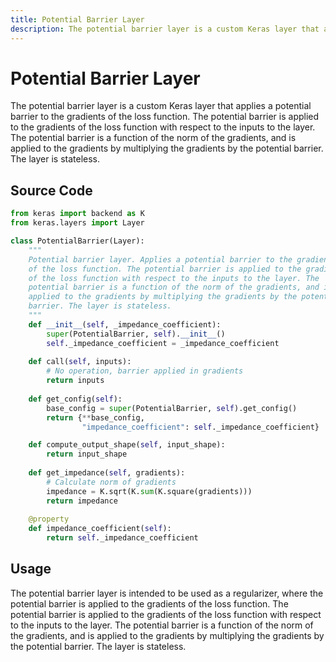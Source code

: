 ```yaml
---
title: Potential Barrier Layer
description: The potential barrier layer is a custom Keras layer that applies a potential barrier to the gradients of the loss function. The potential barrier is a...
---
```

# Potential Barrier Layer

The potential barrier layer is a custom Keras layer that applies a potential barrier to the gradients of the loss function. The potential barrier is applied to the gradients of the loss function with respect to the inputs to the layer. The potential barrier is a function of the norm of the gradients, and is applied to the gradients by multiplying the gradients by the potential barrier. The layer is stateless.

## Source Code

```python
from keras import backend as K
from keras.layers import Layer

class PotentialBarrier(Layer):
    """ 
    Potential barrier layer. Applies a potential barrier to the gradients
    of the loss function. The potential barrier is applied to the gradients
    of the loss function with respect to the inputs to the layer. The
    potential barrier is a function of the norm of the gradients, and is
    applied to the gradients by multiplying the gradients by the potential
    barrier. The layer is stateless.
    """
    def __init__(self, _impedance_coefficient):
        super(PotentialBarrier, self).__init__()
        self._impedance_coefficient = _impedance_coefficient
    
    def call(self, inputs):
        # No operation, barrier applied in gradients   
        return inputs  
    
    def get_config(self):
        base_config = super(PotentialBarrier, self).get_config()
        return {**base_config, 
                "impedance_coefficient": self._impedance_coefficient}

    def compute_output_shape(self, input_shape):
        return input_shape
    
    def get_impedance(self, gradients):
        # Calculate norm of gradients
        impedance = K.sqrt(K.sum(K.square(gradients)))
        return impedance
    
    @property
    def impedance_coefficient(self):
        return self._impedance_coefficient
```

## Usage

The potential barrier layer is intended to be used as a regularizer, where the potential barrier is applied to the gradients of the loss function. The potential barrier is applied to the gradients of the loss function with respect to the inputs to the layer. The potential barrier is a function of the norm of the gradients, and is applied to the gradients by multiplying the gradients by the potential barrier. The layer is stateless.
